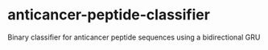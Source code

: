 # anticancer-peptide-classifier
Binary classifier for anticancer peptide sequences using a bidirectional GRU
